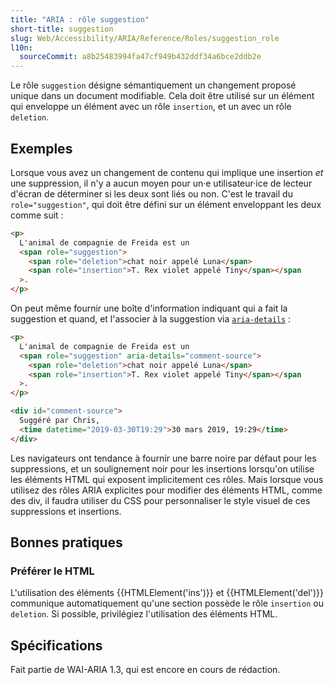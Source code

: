 ```yaml
---
title: "ARIA : rôle suggestion"
short-title: suggestion
slug: Web/Accessibility/ARIA/Reference/Roles/suggestion_role
l10n:
  sourceCommit: a8b25483994fa47cf949b432ddf34a6bce2ddb2e
---
```


Le rôle `suggestion` désigne sémantiquement un changement proposé unique dans un document modifiable. Cela doit être utilisé sur un élément qui enveloppe un élément avec un rôle `insertion`, et un avec un rôle `deletion`.

## Exemples

Lorsque vous avez un changement de contenu qui implique une insertion _et_ une suppression, il n'y a aucun moyen pour un·e utilisateur·ice de lecteur d'écran de déterminer si les deux sont liés ou non. C'est le travail du `role="suggestion"`, qui doit être défini sur un élément enveloppant les deux comme suit&nbsp;:

```html
<p>
  L'animal de compagnie de Freida est un
  <span role="suggestion">
    <span role="deletion">chat noir appelé Luna</span>
    <span role="insertion">T. Rex violet appelé Tiny</span></span
  >.
</p>
```


On peut même fournir une boîte d'information indiquant qui a fait la suggestion et quand, et l'associer à la suggestion via [`aria-details`](/fr/docs/Web/Accessibility/ARIA/Reference/Attributes/aria-details)&nbsp;:

```html
<p>
  L'animal de compagnie de Freida est un
  <span role="suggestion" aria-details="comment-source">
    <span role="deletion">chat noir appelé Luna</span>
    <span role="insertion">T. Rex violet appelé Tiny</span></span
  >.
</p>

<div id="comment-source">
  Suggéré par Chris,
  <time datetime="2019-03-30T19:29">30 mars 2019, 19:29</time>
</div>
```


Les navigateurs ont tendance à fournir une barre noire par défaut pour les suppressions, et un soulignement noir pour les insertions lorsqu'on utilise les éléments HTML qui exposent implicitement ces rôles. Mais lorsque vous utilisez des rôles ARIA explicites pour modifier des éléments HTML, comme des div, il faudra utiliser du CSS pour personnaliser le style visuel de ces suppressions et insertions.

## Bonnes pratiques

### Préférer le HTML

L'utilisation des éléments {{HTMLElement('ins')}} et {{HTMLElement('del')}} communique automatiquement qu'une section possède le rôle `insertion` ou `deletion`. Si possible, privilégiez l'utilisation des éléments HTML.

## Spécifications

Fait partie de WAI-ARIA&nbsp;1.3, qui est encore en cours de rédaction.
